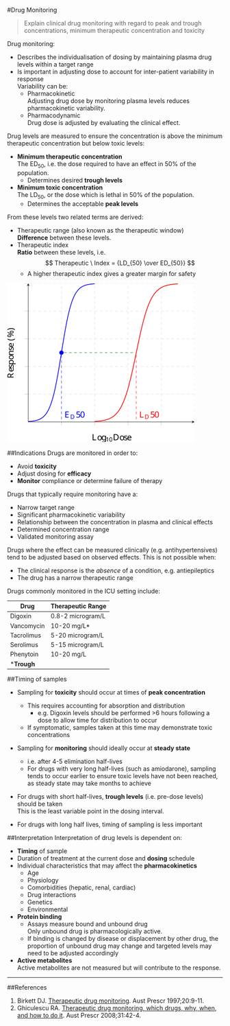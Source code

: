 #Drug Monitoring
> Explain clinical drug monitoring with regard to peak and trough concentrations, minimum therapeutic concentration and toxicity

Drug monitoring:
* Describes the individualisation of dosing by maintaining plasma drug levels within a target range
* Is important in adjusting dose to account for inter-patient variability in response  
Variability can be:  
  * Pharmacokinetic  
  Adjusting drug dose by monitoring plasma levels reduces pharmacokinetic variability.
  * Pharmacodynamic  
  Drug dose is adjusted by evaluating the clinical effect. 

Drug levels are measured to ensure the concentration is above the minimum therapeutic concentration but below toxic levels:
* **Minimum therapeutic concentration**  
The ED<sub>50</sub>, i.e. the dose required to have an effect in 50% of the population.
  * Determines desired **trough levels**  
* **Minimum toxic concentration**  
The LD<sub>50</sub>, or the dose which is lethal in 50% of the population.  
  * Determines the acceptable **peak levels**

From these levels two related terms are derived:
* Therapeutic range (also known as the therapeutic window)  
**Difference** between these levels.
* Therapeutic index  
**Ratio** between these levels, i.e.  
$$ Therapeutic \ Index = {LD_{50} \over ED_{50}} $$
  * A higher therapeutic index gives a greater margin for safety

<img src="resources\therapeutic-index.svg">


##Indications
Drugs are monitored in order to:
* Avoid **toxicity**
* Adjust dosing for **efficacy**  
* **Monitor** compliance or determine failure of therapy

Drugs that typically require monitoring have a:
* Narrow target range
* Significant pharmacokinetic variability
* Relationship between the concentration in plasma and clinical effects
* Determined concentration range
* Validated monitoring assay

Drugs where the effect can be measured clinically (e.g. antihypertensives) tend to be adjusted based on observed effects. This is not possible when:
* The clinical response is the *absence* of a condition, e.g. antiepileptics
* The drug has a narrow therapeutic range


Drugs commonly monitored in the ICU setting include:

| Drug | Therapeutic Range |
| -- | -- |
| Digoxin | 0.8-2 microgram/L |
| Vancomycin | 10-20 mg/L* |
| Tacrolimus | 5-20 microgram/L  |
| Serolimus | 5-15 microgram/L  |
| Phenytoin |10-20 mg/L|
|***Trough**|

##Timing of samples
* Sampling for **toxicity** should occur at times of **peak concentration**  
  * This requires accounting for absorption and distribution
    * e.g. Digoxin levels should be performed >6 hours following a dose to allow time for distribution to occur
  * If symptomatic, samples taken at this time may demonstrate toxic concentrations


* Sampling for **monitoring** should ideally occur at **steady state**
  * i.e. after 4-5 elimination half-lives
  * For drugs with very long half-lives (such as amiodarone), sampling tends to occur earlier to ensure toxic levels have not been reached, as steady state may take months to achieve


* For drugs with short half-lives, **trough levels** (i.e. pre-dose levels) should be taken  
This is the least variable point in the dosing interval.
* For drugs with long half lives, timing of sampling is less important

##Interpretation
Interpretation of drug levels is dependent on:
* **Timing** of sample
* Duration of treatment at the current dose and **dosing** schedule
* Individual characteristics that may affect the **pharmacokinetics**
    * Age
    * Physiology
    * Comorbidities (hepatic, renal, cardiac)
    * Drug interactions
    * Genetics
    * Environmental
* **Protein binding**  
  * Assays measure bound and unbound drug  
  Only unbound drug is pharmacologically active.
  * If binding is changed by disease or displacement by other drug, the proportion of unbound drug may change and targeted levels may need to be adjusted accordingly
* **Active metabolites**  
  Active metabolites are not measured but will contribute to the response. 
---

##References
1. Birkett DJ. [Therapeutic drug monitoring](http://www.australianprescriber.com/magazine/20/1/9/11). Aust Prescr 1997;20:9-11.
2. Ghiculescu RA. [Therapeutic drug monitoring, which drugs, why, when, and how to do it](http://www.australianprescriber.com/magazine/31/2/42/4). Aust Prescr 2008;31:42-4.